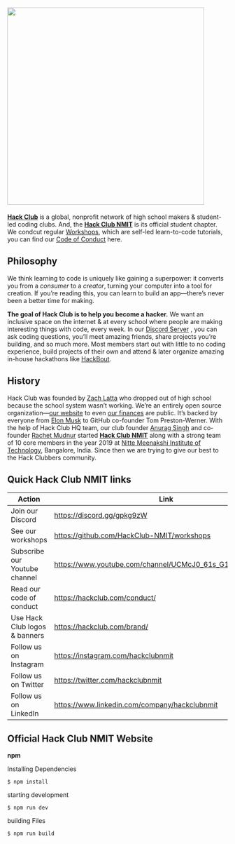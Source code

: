 # <img src="https://cdn.jsdelivr.net/gh/hackclub/meta@fc4c0d220426eb53a176e656ae7700d9dcd0b2c5/logos/hack_club_red_text.svg" width="450">

[**Hack Club**](https://hackclub.com/) is a global, nonprofit network of high school makers & student-led coding clubs. And, the [**Hack Club NMIT**](https://hackbout.tech) is its official student chapter. We condcut regular [Workshops](https://github.com/HackClub-NMIT/workshops), which are self-led learn-to-code tutorials, you can find our [Code of Conduct](https://hackclub.com/conduct/) here.

## Philosophy

We think learning to code is uniquely like gaining a superpower: it converts you from a _consumer_ to a _creator_, turning your computer into a tool for creation. If you’re reading this, you can learn to build an app—there’s never been a better time for making.

**The goal of Hack Club is to help you become a hacker.** We want an inclusive space on the internet & at every school where people are making interesting things with code, every week. In our [Discord Server](https://discord.gg/gpkg9zW) , you can ask coding questions, you’ll meet amazing friends, share projects you’re building, and so much more. Most members start out with little to no coding experience, build projects of their own and attend & later organize amazing in-house hackathons like [HackBout](https://hackbout.tech).

## History

Hack Club was founded by [Zach Latta](https://zachlatta.com) who dropped out of high school because the school system wasn’t working. We’re an entirely open source organization—[our website](https://github.com/hackclub/v3) to even [our finances](https://bank.hackclub.com/hq) are public. It’s backed by everyone from [Elon Musk](https://hackclub.com/elon/) to GitHub co-founder Tom Preston-Werner. With the help of Hack Club HQ team, our club founder [Anurag Singh](https://anuragsingh.dev) and co-founder [Rachet Mudnur](https://github.com/rachetm) started [**Hack Club NMIT**](https://hackbout.tech) along with a strong team of 10 core members in the year 2019 at [Nitte Meenakshi Institute of Technology](https://nmit.ac.in), Bangalore, India. Since then we are trying to give our best to the Hack Clubbers community.

## Quick Hack Club NMIT links

| Action                        | Link                                                       |
| ----------------------------- | ---------------------------------------------------------- |
| Join our Discord              | <https://discord.gg/gpkg9zW>                               |
| See our workshops             | <https://github.com/HackClub-NMIT/workshops>               |
| Subscribe our Youtube channel | <https://www.youtube.com/channel/UCMcJ0_61s_G1UvPbVPs2edw> |
| Read our code of conduct      | <https://hackclub.com/conduct/>                            |
| Use Hack Club logos & banners | <https://hackclub.com/brand/>                              |
| Follow us on Instagram        | <https://instagram.com/hackclubnmit>                       |
| Follow us on Twitter          | <https://twitter.com/hackclubnmit>                         |
| Follow us on LinkedIn         | <https://www.linkedin.com/company/hackclubnmit>            |

## Official Hack Club NMIT Website

**npm**

Installing Dependencies

    $ npm install

starting development

    $ npm run dev

building Files

    $ npm run build
